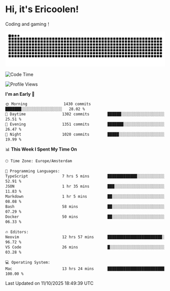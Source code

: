 # Hi, it's Ericoolen!
Coding and gaming！

<picture>
  <source media="(prefers-color-scheme: dark)" srcset="https://raw.githubusercontent.com/Eric-Song-Nop/Eric-Song-Nop/output/github-contribution-grid-snake-dark.svg">
  <source media="(prefers-color-scheme: light)" srcset="https://raw.githubusercontent.com/Eric-Song-Nop/Eric-Song-Nop/output/github-contribution-grid-snake.svg">
  <img alt="github contribution grid snake animation" src="https://raw.githubusercontent.com/Eric-Song-Nop/Eric-Song-Nop/output/github-contribution-grid-snake.svg">
</picture>

<!--START_SECTION:waka-->
![Code Time](http://img.shields.io/badge/Code%20Time-1%2C942%20hrs%2028%20mins-blue)

![Profile Views](http://img.shields.io/badge/Profile%20Views-3-blue)

**I'm an Early 🐤** 

```text
🌞 Morning                1430 commits        ███████░░░░░░░░░░░░░░░░░░   28.02 % 
🌆 Daytime                1302 commits        ██████░░░░░░░░░░░░░░░░░░░   25.51 % 
🌃 Evening                1351 commits        ███████░░░░░░░░░░░░░░░░░░   26.47 % 
🌙 Night                  1020 commits        █████░░░░░░░░░░░░░░░░░░░░   19.99 % 
```


📊 **This Week I Spent My Time On** 

```text
🕑︎ Time Zone: Europe/Amsterdam

💬 Programming Languages: 
TypeScript               7 hrs 5 mins        █████████████░░░░░░░░░░░░   52.91 % 
JSON                     1 hr 35 mins        ███░░░░░░░░░░░░░░░░░░░░░░   11.83 % 
Markdown                 1 hr 5 mins         ██░░░░░░░░░░░░░░░░░░░░░░░   08.08 % 
Bash                     58 mins             ██░░░░░░░░░░░░░░░░░░░░░░░   07.29 % 
Docker                   50 mins             ██░░░░░░░░░░░░░░░░░░░░░░░   06.33 % 

🔥 Editors: 
Neovim                   12 hrs 57 mins      ████████████████████████░   96.72 % 
VS Code                  26 mins             █░░░░░░░░░░░░░░░░░░░░░░░░   03.28 % 

💻 Operating System: 
Mac                      13 hrs 24 mins      █████████████████████████   100.00 % 
```


 Last Updated on 11/10/2025 18:49:39 UTC
<!--END_SECTION:waka-->
